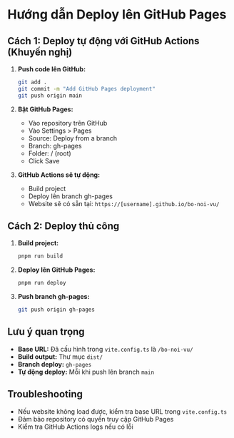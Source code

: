 # Hướng dẫn Deploy lên GitHub Pages

## Cách 1: Deploy tự động với GitHub Actions (Khuyến nghị)

1. **Push code lên GitHub:**

   ```bash
   git add .
   git commit -m "Add GitHub Pages deployment"
   git push origin main
   ```

2. **Bật GitHub Pages:**

   - Vào repository trên GitHub
   - Vào Settings > Pages
   - Source: Deploy from a branch
   - Branch: gh-pages
   - Folder: / (root)
   - Click Save

3. **GitHub Actions sẽ tự động:**
   - Build project
   - Deploy lên branch gh-pages
   - Website sẽ có sẵn tại: `https://[username].github.io/bo-noi-vu/`

## Cách 2: Deploy thủ công

1. **Build project:**

   ```bash
   pnpm run build
   ```

2. **Deploy lên GitHub Pages:**

   ```bash
   pnpm run deploy
   ```

3. **Push branch gh-pages:**
   ```bash
   git push origin gh-pages
   ```

## Lưu ý quan trọng

- **Base URL:** Đã cấu hình trong `vite.config.ts` là `/bo-noi-vu/`
- **Build output:** Thư mục `dist/`
- **Branch deploy:** `gh-pages`
- **Tự động deploy:** Mỗi khi push lên branch `main`

## Troubleshooting

- Nếu website không load được, kiểm tra base URL trong `vite.config.ts`
- Đảm bảo repository có quyền truy cập GitHub Pages
- Kiểm tra GitHub Actions logs nếu có lỗi
